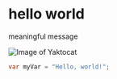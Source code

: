 # hello world

meaningful message

![Image of Yaktocat](https://octodex.github.com/images/yaktocat.png)



``` csharp
var myVar = "Hello, world!";
```
